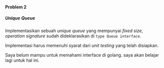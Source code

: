 #### Problem 2
##### Unique Queue

Implementasikan sebuah *unique queue* yang mempunyai *fixed size*, *operation signature* sudah dideklarasikan di ```type Queue interface```.

Implementasi harus memenuhi syarat dari *unit testing* yang telah disiapkan.


Saya belum mampu untuk memahami interface di golang. saya akan belajar lagi untuk hal ini.
    
